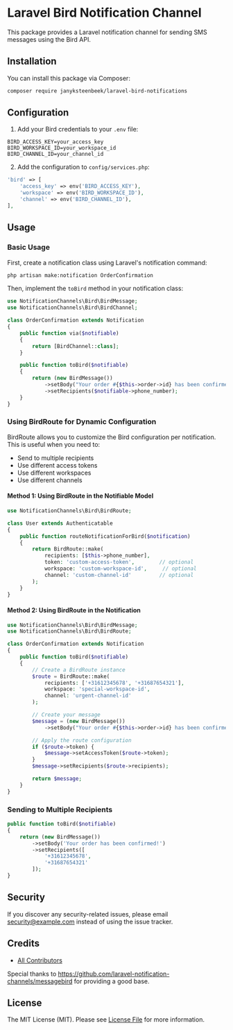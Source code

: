 # Laravel Bird Notification Channel

This package provides a Laravel notification channel for sending SMS messages using the Bird API.

## Installation

You can install this package via Composer:

```bash
composer require janyksteenbeek/laravel-bird-notifications
```

## Configuration

1. Add your Bird credentials to your `.env` file:

```env
BIRD_ACCESS_KEY=your_access_key
BIRD_WORKSPACE_ID=your_workspace_id
BIRD_CHANNEL_ID=your_channel_id
```

2. Add the configuration to `config/services.php`:

```php
'bird' => [
    'access_key' => env('BIRD_ACCESS_KEY'),
    'workspace' => env('BIRD_WORKSPACE_ID'),
    'channel' => env('BIRD_CHANNEL_ID'),
],
```

## Usage

### Basic Usage

First, create a notification class using Laravel's notification command:

```bash
php artisan make:notification OrderConfirmation
```

Then, implement the `toBird` method in your notification class:

```php
use NotificationChannels\Bird\BirdMessage;
use NotificationChannels\Bird\BirdChannel;

class OrderConfirmation extends Notification
{
    public function via($notifiable)
    {
        return [BirdChannel::class];
    }

    public function toBird($notifiable)
    {
        return (new BirdMessage())
            ->setBody("Your order #{$this->order->id} has been confirmed!")
            ->setRecipients($notifiable->phone_number);
    }
}
```

### Using BirdRoute for Dynamic Configuration

BirdRoute allows you to customize the Bird configuration per notification. This is useful when you need to:
- Send to multiple recipients
- Use different access tokens
- Use different workspaces
- Use different channels

#### Method 1: Using BirdRoute in the Notifiable Model

```php
use NotificationChannels\Bird\BirdRoute;

class User extends Authenticatable
{
    public function routeNotificationForBird($notification)
    {
        return BirdRoute::make(
            recipients: [$this->phone_number],
            token: 'custom-access-token',        // optional
            workspace: 'custom-workspace-id',     // optional
            channel: 'custom-channel-id'         // optional
        );
    }
}
```

#### Method 2: Using BirdRoute in the Notification

```php
use NotificationChannels\Bird\BirdMessage;
use NotificationChannels\Bird\BirdRoute;

class OrderConfirmation extends Notification
{
    public function toBird($notifiable)
    {
        // Create a BirdRoute instance
        $route = BirdRoute::make(
            recipients: ['+31612345678', '+31687654321'],
            workspace: 'special-workspace-id',
            channel: 'urgent-channel-id'
        );

        // Create your message
        $message = (new BirdMessage())
            ->setBody("Your order #{$this->order->id} has been confirmed!");

        // Apply the route configuration
        if ($route->token) {
            $message->setAccessToken($route->token);
        }
        $message->setRecipients($route->recipients);

        return $message;
    }
}
```

### Sending to Multiple Recipients

```php
public function toBird($notifiable)
{
    return (new BirdMessage())
        ->setBody('Your order has been confirmed!')
        ->setRecipients([
            '+31612345678',
            '+31687654321'
        ]);
}
```


## Security

If you discover any security-related issues, please email security@example.com instead of using the issue tracker.

## Credits

- [All Contributors](../../contributors)

Special thanks to https://github.com/laravel-notification-channels/messagebird for providing a good base.

## License

The MIT License (MIT). Please see [License File](LICENSE.md) for more information. 